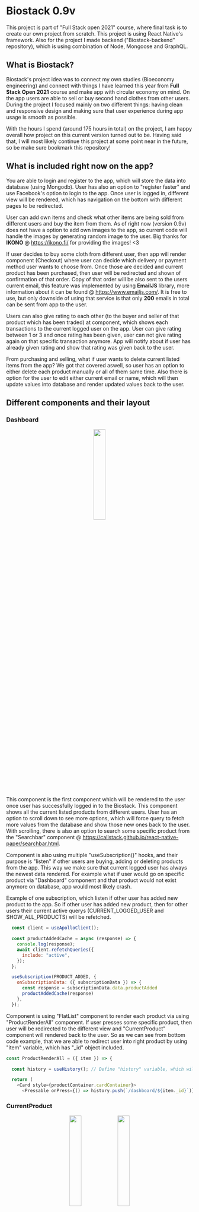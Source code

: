 # Biostack 0.9v


This project is part of "Full Stack open 2021" course, where final task is to create our own project from scratch.  This project is using React Native's framework. Also for the project I made backend ("Biostack-backend" repository), which is using combination of Node, Mongoose and GraphQL.


## What is Biostack?

Biostack's project idea was to connect my own studies (Bioeconomy engineering) and connect with things I have learned this year from **Full Stack Open 2021** course and make app with circular economy on mind. On the app users are able to sell or buy second hand clothes from other users. During the project I focused mainly on two different things: having clean and responsive design and making sure that user experience during app usage is smooth as possible.

With the hours I spend (around 175 hours in total) on the project, I am happy overall how project on this current version turned out to be. Having said that, I will most likely continue this project at some point near in the future, so be make sure bookmark this repository!

## What is included right now on the app?

You are able to login and register to the app, which will store the data into database (using Mongodb). User has also an option to "register faster" and use Facebook's option to login to the app. Once user is logged in, different view will be rendered, which has navigation on the bottom with different pages to be redirected.

User can add own items and check what other items are being sold from different users and buy the item from them. As of right now (version 0.9v) does not have a option to add own
images to the app, so current code will handle the images by generating random image to the user. Big thanks for **IKONO** @ https://ikono.fi/ for providing the images! <3

If user decides to buy some cloth from different user, then app will render component (Checkout) where user can decide which delivery or payment method user wants to choose from. Once those are decided and current product has been purchased, then user will be redirected and shown of confirmation of that order. Copy of that order will be also sent to the users current email, this feature was implemented by using **EmailJS** library, more information about it can be found @ https://www.emailjs.com/. It is free to use, but only downside of using that service is that only **200** emails in total can be sent from app to the user. 

Users can also give rating to each other (to the buyer and seller of that product which has been traded) at component, which shows each transactions to the current logged user on the app. User can give rating between 1 or 3 and once rating has been given, user can not give rating again on that specific transaction anymore. App will notify about if user has already given rating and show that rating was given back to the user.

From purchasing and selling, what if user wants to delete current listed items from the app? We got that covered aswell, so user has an option to either delete each product manually or all of them same time. Also there is option for the user to edit either current email or name, which will then update values into database and render updated values back to the user.

## Different components and their layout

### Dashboard

<p align="center">
  <img src="/documentation/images/Dashboard_component.jpg" width=25% height=25%>
</p>

This component is the first component which will be rendered to the user once user has successfully logged in to the Biostack. This component shows all the current listed products from different users. User has an option to scroll down to see more options, which will force query to fetch more values from the database and show those new ones back to the user. With scrolling, there is also an option to search some specific product from the "Searchbar" component @ https://callstack.github.io/react-native-paper/searchbar.html.

Component is also using multiple "useSubscription()" hooks, and their purpose is "listen" if other users are buying, adding or deleting products from the app. This way we make sure that current logged user has always the newest data rendered. For example what if user would go on specific product via "Dashboard" component and that product would not exist anymore on database, app would most likely crash. 

Example of one subscription, which listen if other user has added new product to the app. So if other user has added new product, then for other users their current active querys (CURRENT_LOGGED_USER and SHOW_ALL_PRODUCTS) will be refetched.

```javascript
  const client = useApolloClient();

  const productAddedCache = async (response) => {
    console.log(response);
    await client.refetchQueries({
      include: "active",
    });
  };

  useSubscription(PRODUCT_ADDED, {
    onSubscriptionData: ({ subscriptionData }) => {
      const response = subscriptionData.data.productAdded
      productAddedCache(response)
    },
  });
```

Component is using "FlatList" component to render each product via using "ProductRenderAll" component. If user presses some specific product, then user will be redirected to the different view and "CurrentProduct" component will rendered back to the user. So as we can see from bottom code example, that we are able to redirect user into right product by using "item" variable, which has "_id" object included. 

```javascript
const ProductRenderAll = ({ item }) => {

  const history = useHistory(); // Define "history" variable, which will execute => "useHistory(...)" function.

  return (
    <Card style={productContainer.cardContainer}>
      <Pressable onPress={() => history.push(`/dashboard/${item._id}`)}>
```

### CurrentProduct

<p align="center">
	<img src="/documentation/images/CurrentProduct_component_one.jpg" width=25% height=25%>
	<img src="/documentation/images/CurrentProduct_component_two.jpg" width=25% height=25%>
</p

This component will be rendered, if user chooses to go on some specific product. User will see related data to current item (type, size and price) and also seller information that who is selling this current item on the app. Seller's name and rating (does not work at this moment) will be shown back and also avatar. By default avatar will show first letters of firstname and lastname, but if user has registered to the app via using facebook, then app will show it's facebook profile image on the avatar's place.

```javascript
const CurrentUserAvatar = ({ checkUserAvatar, currentUserName }) => {

  if (checkUserAvatar) {
    return (
      <Image style={{ width: 75, height: 75, borderRadius: 75 / 2 }} source={{ uri: checkUserAvatar }} />
    )
  } else {
    return (
      <TextAvatar backgroundColor={styling.colors.Asphalt} textColor={styling.colors.VistaWhite} size={75} type={'circle'}>
        {currentUserName}
      </TextAvatar>
    );
  };
};
```

On each product two different buttons on the bottom will always be shown, so if current logged user is the owner of that specific product, then "EDIT PRODUCT" and "DELETE PRODUCT" buttons will be rendered. Keep in mind that as of right now editing products has not been implemented, but deleting product works. If current logged user is not the owner, then app will render "CHECKOUT" and "BOOKMARK" (bookmarking feature not implemented) buttoks back to the user. Component called "ButtonOptions" handles this logic and here is the small snippet of that component:
 
```javascript
if (getCurrentProduct.owner._id === currentUserData._id) {
  return (
    <View style={buttonContainer.productButtonContainer}>
      <Pressable style={buttonContainer.productButton}>
        <Text style={buttonContainer.productButtonText}>EDIT PRODUCT</Text>
        <FontAwesome name="edit" size={18} color={styling.colors.VistaWhite} />
      </Pressable>
      <Pressable style={buttonContainer.productButton} onPress={confirmProductDelete}>
        <Text style={buttonContainer.productButtonText}>DELETE PRODUCT</Text>
        <MaterialCommunityIcons name="delete-outline" size={18} color={styling.colors.VistaWhite} />
      </Pressable>
    </View>
  );
} else {
  return (
    <View style={buttonContainer.productButtonContainer}>
      <Pressable style={buttonContainer.productButton} onPress={showModal}>
        <Text style={buttonContainer.productButtonText}>CHECKOUT</Text>
        <Fontisto name="shopping-basket-add" size={18} color={styling.colors.VistaWhite} />
      </Pressable>
      <Pressable style={buttonContainer.productButton}>
        <Text style={buttonContainer.productButtonText}>BOOKMARK</Text>
        <Ionicons name="bookmarks" size={18} color={styling.colors.VistaWhite} />
      </Pressable>
    </View>
  );
};
```
  
If user decides to buy current product from the app via pressing "CHECKOUT" button, then component "Checkout" (modal) will be rendered back to the user. So basically we are still on "CurrentProduct" route, but "Checkout" component has been rendered on top of earlier component. So idea was that, if user is uncertain of something or wants to go back to "Dashboard" to see other products, then user has just an option to close the modal and go back.
	
### Checkout
	
<p align="center">
	<img src="/documentation/images/Checkout_component_one.jpg" width=25% height=25%>
	<img src="/documentation/images/Checkout_component_two.jpg" width=25% height=25%>
</p
	
On the "Checkout" component, app will use "Modal" component from https://callstack.github.io/react-native-paper/modal.html, which has all the information related to the chosen product, which user wants to buy from the app. Once user has has chosen all the required options (for shipping and payment), app will show total price of that order and user is now able to buy the item via pressing "BUY AN ITEM" button. Here is the code of the logic, which handles the buying an item and redirecting the user if buying an item is successful: 
	

```javascript
    // These 3x variables are being used/needed, so that app is able to send email
    // confirmation to the buyer if purchasing the item is successful.
    const emailService = Constants.manifest.extra.email_service_id;
    const emailTemplate = Constants.manifest.extra.email_template_id;
    const emailUser = Constants.manifest.extra.email_user_id;

    // When this function is being referenced, then we wil execute "try" section first,
    // if something goes wrong during this section then we will pass into "catch" section.
    try {
      // We will be using "useCreateNewTransaction(...)" hook, which has "submitNewTransaction(...)"
      // function. Once function has been executed, then data will be under "response" variable,
      // which lets us access the query data => "data.createTransaction".
      const response = await submitNewTransaction({ getOrderData });
      const confirmationData = response.data.createTransaction; // Define "confirmationData" variable, which is equal to "response.data.createTransaction".

      // Define "emailOrderConfirmation" variable, which will get access
      // inside of {...} different object values.
      const emailOrderConfirmation = {
        to_name: currentUserData.name,
        to_email: currentUserData.email,
        reply_to: "me@aarnipavlidi.fi",
        orderID: confirmationData._id,
        orderName: confirmationData.productTitle,
        orderSize: confirmationData.productSize,
        orderType: confirmationData.productType,
        orderImage: confirmationData.productImage,
        orderShipping: confirmationData.shippingMethod,
        orderPayment: confirmationData.paymentMethod,
        orderTotal: confirmationData.paymentTotal,
        sellerName: confirmationData.sellerName,
        contactEmail: confirmationData.sellerEmail,
      };
      // If earlier function (submitNewTransaction) is successful, then user will be redirected to the
      // different view and "OrderConfirmation" component will be rendered back to the user, which will
      // show data, which uses "confirmationData" via => "state: { detail: order_data_here }":
      history.push({
        pathname: '/dashboard/order-confirmation',
        state: { detail: confirmationData }
      });
      // Then app will make copy of that order confirmation and send confirmation to the users current
      // email, which will use those 3x different variables which we defined earlier.
      await emailjs.send(emailService, emailTemplate, emailOrderConfirmation, emailUser);
    } catch (error) { // If there are any problems during "try" section, then we will execute "catch" section.
      console.log(error) // Console.log the "error" variable data back to the terminal.
    };
  };
```

### OrderConfirmation
	
<p align="center">
	<img src="/documentation/images/OrderConfirmation_component.jpg" width=25% height=25%>
</p

This component will be rendered to the user, after purchasing the item is successful. Component will show all the data regarding that order, which gets the data from previous "history.push" function. Also 2x different buttons will be rendered back, 1) "BUY MORE" button which will redirect user back to home "Dashboard" component and 2) "CONTACT SELLER" button, which will redirect user to this orders own page => "CurrentTransaction" component. There user is able to give rating and contact the seller/buyer.
	
```javascript
  const location = useLocation(); // Define "location" variable, which will execute => "useLocation(...)" function.
  const history = useHistory(); // Define "history" variable, which will execute => "useHistory(...)" function.

  // Define "getOrderData" variable, which is equal to "location.state.detail". So after user
  // has purchased the product successfully, then that order data goes into "location.state.detail"
  // and user will be redirected to this component (OrderConfirmation), which will show that data back.
  const getOrderData = location.state.detail;
  const orderNumber = `#${getOrderData._id}`;


<View style={buttonContainer.productButtonContainer}>
	<Pressable style={buttonContainer.productButton} onPress={() => history.push('/dashboard')}>
		<Text style={buttonContainer.productButtonText}>BUY MORE</Text>
	</Pressable>
        <Pressable style={buttonContainer.productButton} onPress={() => history.push(`/dashboard/profile/transactions/${getOrderData._id}`)}>
        	<Text style={buttonContainer.productButtonText}>CONTACT SELLER</Text>
        </Pressable>
</View>
```
	
